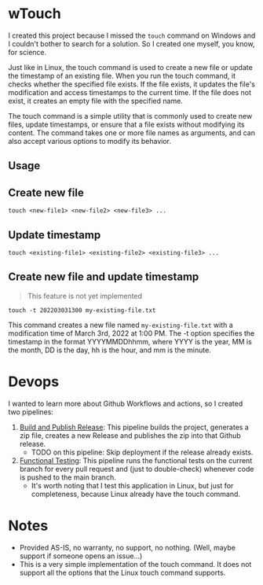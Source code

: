 # wTouch
I created this project because I missed the `touch` command on Windows and I couldn't bother to search for a solution.
So I created one myself, you know, for science.

Just like in Linux, the touch command is used to create a new file or update the timestamp of an existing file. 
When you run the touch command, it checks whether the specified file exists. If the file exists, it updates the file's 
modification and access timestamps to the current time. If the file does not exist, it creates an empty file with the 
specified name.

The touch command is a simple utility that is commonly used to create new files, update timestamps, or ensure that 
a file exists without modifying its content. The command takes one or more file names as arguments, and can also 
accept various options to modify its behavior.

## Usage
## Create new file
```shell
touch <new-file1> <new-file2> <new-file3> ...
```

## Update timestamp
```shell
touch <existing-file1> <existing-file2> <existing-file3> ...
```

## Create new file and update timestamp

> This feature is not yet implemented

```shell
touch -t 202203031300 my-existing-file.txt
```

This command creates a new file named `my-existing-file.txt` with a modification time of March 3rd, 2022 at 1:00 PM. 
The -t option specifies the timestamp in the format YYYYMMDDhhmm, where YYYY is the year, MM is the month, DD is the
day, hh is the hour, and mm is the minute.


# Devops
I wanted to learn more about Github Workflows and actions, so I created two pipelines: 
1. [Build and Publish Release](.github/workflows/publish.yml): This pipeline builds the project, generates a zip file, creates a new Release and publishes the zip into that Github release.
   - TODO on this pipeline: Skip deployment if the release already exists.
2. [Functional Testing](./.github/workflows/functionalTest.yml): This pipeline runs the functional tests on the current branch for every pull request and (just to double-check) whenever code is pushed to the main branch.
   - It's worth noting that I test this application in Linux, but just for completeness, because Linux already have the touch command. 


# Notes
- Provided AS-IS, no warranty, no support, no nothing. (Well, maybe support if someone opens an issue...)
- This is a very simple implementation of the touch command. It does not support all the options that the Linux touch command supports.